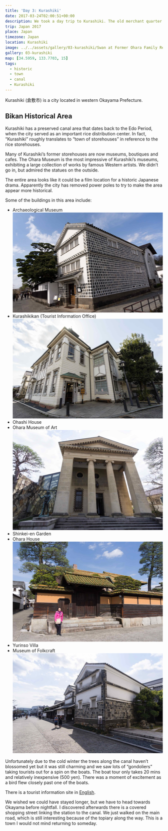 ```yaml
---
title: 'Day 3: Kurashiki'
date: 2017-03-24T02:00:51+00:00
description: We took a day trip to Kurashiki. The old merchant quarter (Bikan) contains wooden warehouses along a canal.
trip: Japan 2017
place: Japan
timezone: Japan
location: Kurashiki
image: ../../assets/gallery/03-kurashiki/Swan at Former Ohara Family Residence.jpeg
gallery: 03-kurashiki
map: [34.5959, 133.7703, 15]
tags:
  - historic
  - town
  - canal
  - Kurashiki
---
```


Kurashiki (倉敷市) is a city located in western Okayama Prefecture.

## Bikan Historical Area

Kurashiki has a preserved canal area that dates back to the Edo Period, when the city served as an important rice distribution center. In fact, “Kurashiki” roughly translates to “town of storehouses” in reference to the rice storehouses.

Many of Kurashiki’s former storehouses are now museums, boutiques and cafes. The Ohara Museum is the most impressive of Kurashiki’s museums, exhibiting a large collection of works by famous Western artists. We didn’t go in, but admired the statues on the outside.

The entire area looks like it could be a film location for a historic Japanese drama. Apparently the city has removed power poles to try to make the area appear more historical.

Some of the buildings in this area include:

- Archaeological Museum
  ![Archaeological Museum](../../assets/gallery/03-kurashiki/Kurashiki_Archeological_Museum.jpeg)
- Kurashikikan (Tourist Information Office)
  ![Kurashikikan](../../assets/gallery/03-kurashiki/Kake_Museum_of_Art.jpeg)
- Ohashi House
- Ohara Museum of Art
  ![Ohara Museum of Art](../../assets/gallery/03-kurashiki/Ohara_Museum_of_Art.jpeg)
- Shinkei-en Garden
- Ohara House
  ![Ohara House](../../assets/gallery/03-kurashiki/Former_Ohara_residence.jpeg)
- Yurinso Villa
- Museum of Folkcraft
  ![Museum of Folkcraft](../../assets/gallery/03-kurashiki/Kurashiki_Museum_of_Folk_Craft.jpeg)

Unfortunately due to the cold winter the trees along the canal haven’t blossomed yet but it was still charming and we saw lots of “gondoliers” taking tourists out for a spin on the boats. The boat tour only takes 20 mins and relatively inexpensive (500 yen). There was a moment of excitement as a bird flew closely past one of the boats.

There is a tourist information site in [English](https://www.kurashiki-tabi.jp/for/en/).

We wished we could have stayed longer, but we have to head towards Okayama before nightfall. I discovered afterwards there is a covered shopping street linking the station to the canal. We just walked on the main road, which is still interesting because of the topiary along the way. This is a town I would not mind returning to someday.
